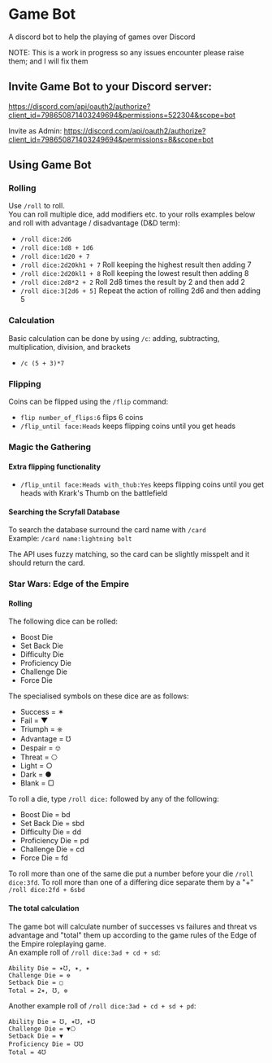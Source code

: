 # Game Bot

A discord bot to help the playing of games over Discord

NOTE: This is a work in progress so any issues encounter please raise them; and I will fix them

## Invite Game Bot to your Discord server:

https://discord.com/api/oauth2/authorize?client_id=798650871403249694&permissions=522304&scope=bot

Invite as Admin: https://discord.com/api/oauth2/authorize?client_id=798650871403249694&permissions=8&scope=bot

## Using Game Bot

### Rolling

Use `/roll` to roll.  
You can roll multiple dice, add modifiers etc. to your rolls examples below and roll with advantage / disadvantage (D&D
term):

- `/roll dice:2d6`
- `/roll dice:1d8 + 1d6`
- `/roll dice:1d20 + 7`
- `/roll dice:2d20kh1 + 7` Roll keeping the highest result then adding 7
- `/roll dice:2d20kl1 + 8` Roll keeping the lowest result then adding 8
- `/roll dice:2d8*2 + 2` Roll 2d8 times the result by 2 and then add 2
- `/roll dice:3[2d6 + 5]` Repeat the action of rolling 2d6 and then adding 5

### Calculation

Basic calculation can be done by using `/c`: adding, subtracting, multiplication, division, and brackets

- `/c (5 + 3)*7`

### Flipping

Coins can be flipped using the `/flip` command:

- `flip number_of_flips:6` flips 6 coins
- `/flip_until face:Heads` keeps flipping coins until you get heads

### Magic the Gathering

#### Extra flipping functionality

- `/flip_until face:Heads with_thub:Yes` keeps flipping coins until you get heads with Krark's Thumb on the battlefield

#### Searching the Scryfall Database

To search the database surround the card name with `/card`  
Example: `/card name:lightning bolt`

The API uses fuzzy matching, so the card can be slightly misspelt and it should return the card.

### Star Wars: Edge of the Empire

#### Rolling

The following dice can be rolled:

- Boost Die
- Set Back Die
- Difficulty Die
- Proficiency Die
- Challenge Die
- Force Die

The specialised symbols on these dice are as follows:

- Success = ✶
- Fail = ▼
- Triumph = ⎈
- Advantage = ℧
- Despair = ⎊
- Threat = ⎔
- Light = ○
- Dark = ●
- Blank = ▢

To roll a die, type `/roll dice:` followed by any of the following:

- Boost Die = bd
- Set Back Die = sbd
- Difficulty Die = dd
- Proficiency Die = pd
- Challenge Die = cd
- Force Die = fd

To roll more than one of the same die put a number before your die `/roll dice:3fd`. To roll more than one of a differing dice
separate them by a "+" `/roll dice:2fd + 6sbd`

#### The total calculation

The game bot will calculate number of successes vs failures and threat vs advantage and "total" them up according to the
game rules of the Edge of the Empire roleplaying game.   
An example roll of `/roll dice:3ad + cd + sd`:

```
Ability Die = ✶℧, ✶, ✶
Challenge Die = ⎊
Setback Die = ▢
Total = 2✶, ℧, ⎊
```

Another example roll of `/roll dice:3ad + cd + sd + pd`:

```
Ability Die = ℧, ✶℧, ✶℧
Challenge Die = ▼⎔
Setback Die = ▼
Proficiency Die = ℧℧
Total = 4℧
```
